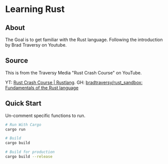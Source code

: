 # Learning Rust

## About <a name = "about"></a>

The Goal is to get familiar with the Rust language.
Following the introduction by Brad Traversy on Youtube. 

## Source

This is from the Traversy Media "Rust Crash Course" on YouTube.

YT: [Rust Crash Course | Rustlang](https://www.youtube.com/watch?v=zF34dRivLOw). 
GH: [bradtraversy/rust\_sandbox: Fundamentals of the Rust language](https://github.com/bradtraversy/rust_sandbox)

## Quick Start

Un-comment specific functions to run.

```bash
# Run With Cargo
cargo run

# Build
cargo build

# Build for production
cargo build --release
```